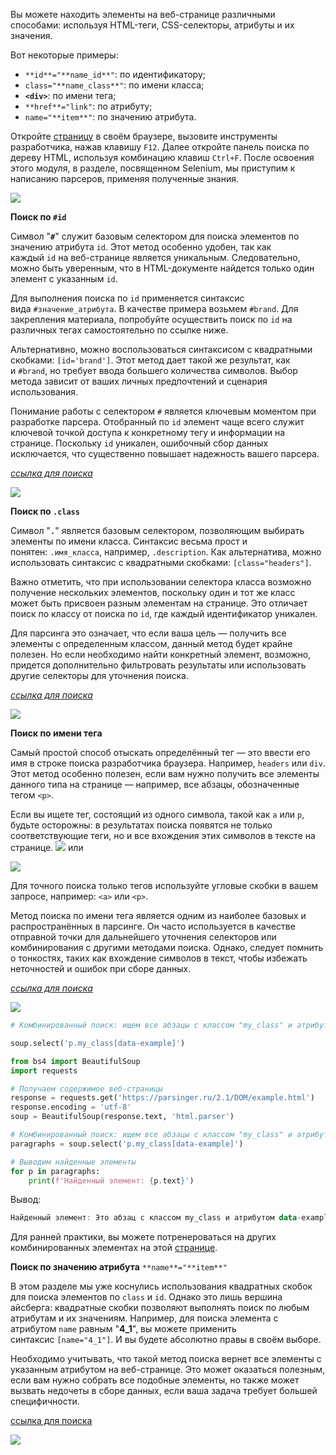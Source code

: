 Вы можете находить элементы на веб-странице различными способами: используя HTML-теги, CSS-селекторы, атрибуты и их значения.

Вот некоторые примеры:

- `**id**="**name_id**"`: по идентификатору;
- `class="**name_class**"`: по имени класса;
- **`<div>`**: по имени тега;
- `**href**="link"`: по атрибуту;
- `name="**item**"`: по значению атрибута.

Откройте [страницу](http://parsinger.ru/html/hdd/4/4_17.html) в своём браузере, вызовите инструменты разработчика, нажав клавишу `F12`. Далее откройте панель поиска по дереву HTML, используя комбинацию клавиш `Ctrl+F`. После освоения этого модуля, в разделе, посвященном Selenium, мы приступим к написанию парсеров, применяя полученные знания.

![](https://ucarecdn.com/9b32d32b-4346-4c1a-b599-523a51ee87b2/)

**Поиск по `#id`**

Символ "**`#`**" служит базовым селектором для поиска элементов по значению атрибута `id`. Этот метод особенно удобен, так как каждый `id` на веб-странице является уникальным. Следовательно, можно быть уверенным, что в HTML-документе найдется только один элемент с указанным `id`.

Для выполнения поиска по `id` применяется синтаксис вида `#значение_атрибута`. В качестве примера возьмем `#brand`. Для закрепления материала, попробуйте осуществить поиск по `id` на различных тегах самостоятельно по ссылке ниже.

Альтернативно, можно воспользоваться синтаксисом с квадратными скобками: `[id='brand']`. Этот метод дает такой же результат, как и `#brand`, но требует ввода большего количества символов. Выбор метода зависит от ваших личных предпочтений и сценария использования.

Понимание работы с селектором `#` является ключевым моментом при разработке парсера. Отобранный по `id` элемент чаще всего служит ключевой точкой доступа к конкретному тегу и информации на странице. Поскольку `id` уникален, ошибочный сбор данных исключается, что существенно повышает надежность вашего парсера.

_[ссылка для поиска](https://parsinger.ru/html/headphones/5/5_1.html)_

![](https://ucarecdn.com/08ba0eb4-a70d-4d42-9adf-f8018f95be12/)

**Поиск по `.class`**

Символ "**`.`**" является базовым селектором, позволяющим выбирать элементы по имени класса. Синтаксис весьма прост и понятен: `.имя_класса`, например, `.description`. Как альтернатива, можно использовать синтаксис с квадратными скобками: `[class="headers"]`.

Важно отметить, что при использовании селектора класса возможно получение нескольких элементов, поскольку один и тот же класс может быть присвоен разным элементам на странице. Это отличает поиск по классу от поиска по `id`, где каждый идентификатор уникален.

Для парсинга это означает, что если ваша цель — получить все элементы с определенным классом, данный метод будет крайне полезен. Но если необходимо найти конкретный элемент, возможно, придется дополнительно фильтровать результаты или использовать другие селекторы для уточнения поиска.

_[ссылка для поиска](https://parsinger.ru/html/index5_page_1.html#5_1)_

![](https://ucarecdn.com/bdf9861b-daea-42ef-bf64-d54a052a72e2/)

**Поиск по имени тега**

Самый простой способ отыскать определённый тег — это ввести его имя в строке поиска разработчика браузера. Например, `headers` или `div`. Этот метод особенно полезен, если вам нужно получить все элементы данного типа на странице — например, все абзацы, обозначенные тегом `<p>`.  
  
Если вы ищете тег, состоящий из одного символа, такой как `a` или `p`, будьте осторожны: в результатах поиска появятся не только соответствующие теги, но и все вхождения этих символов в тексте на странице. ![](https://ucarecdn.com/3e8a3afa-7b55-4c5d-a9d2-264f6f689432/) или 

![](https://ucarecdn.com/587a5f20-8654-4ae3-84fe-9fc9b9217cee/)

Для точного поиска только тегов используйте угловые скобки в вашем запросе, например: `<a>` или `<p>`.  
  
Метод поиска по имени тега является одним из наиболее базовых и распространённых в парсинге. Он часто используется в качестве отправной точки для дальнейшего уточнения селекторов или комбинирования с другими методами поиска. Однако, следует помнить о тонкостях, таких как вхождение символов в текст, чтобы избежать неточностей и ошибок при сборе данных.

_[ссылка для поиска](http://parsinger.ru//html/index4_page_1.html)_

![](https://ucarecdn.com/ac3e0978-141b-4b1d-ad21-22a30ada62da/)

```python
# Комбинированный поиск: ищем все абзацы с классом "my_class" и атрибутом "data-example"

soup.select('p.my_class[data-example]')
```

```python
from bs4 import BeautifulSoup
import requests

# Получаем содержимое веб-страницы
response = requests.get('https://parsinger.ru/2.1/DOM/example.html')
response.encoding = 'utf-8'
soup = BeautifulSoup(response.text, 'html.parser')

# Комбинированный поиск: ищем все абзацы с классом "my_class" и атрибутом "data-example"
paragraphs = soup.select('p.my_class[data-example]')

# Выводим найденные элементы
for p in paragraphs:
    print(f'Найденный элемент: {p.text}')
```

Вывод:

```haskell
Найденный элемент: Это абзац с классом my_class и атрибутом data-example.
```

Для ранней практики, вы можете потренероваться на других комбинированных элементах на этой [странице](https://parsinger.ru/2.1/DOM/example.html). 

**Поиск по значению атрибута** `**name**="**item**"`

В этом разделе мы уже коснулись использования квадратных скобок для поиска элементов по `class` и `id`. Однако это лишь вершина айсберга: квадратные скобки позволяют выполнять поиск по любым атрибутам и их значениям. Например, для поиска элемента с атрибутом `name` равным "**4_1**", вы можете применить синтаксис `[name="4_1"]`. И вы будете абсолютно правы в своём выборе.  
  
Необходимо учитывать, что такой метод поиска вернет все элементы с указанным атрибутом на веб-странице. Это может оказаться полезным, если вам нужно собрать все подобные элементы, но также может вызвать недочеты в сборе данных, если ваша задача требует большей специфичности.  
  
[ссылка для поиска](http://parsinger.ru//html/index4_page_1.html)

![](https://ucarecdn.com/8fd13c0e-fe12-4221-a28d-09d9b30a8417/)